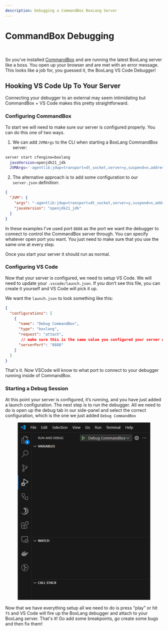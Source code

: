 ```yaml
---
description: Debugging a CommandBox BoxLang Server
---
```


# CommandBox Debugging

<figure><img src="../../../.gitbook/assets/commandbox.png" alt=""><figcaption></figcaption></figure>

So you’ve installed [CommandBox](../../running-boxlang/commandbox.md) and are running the latest BoxLang server like a boss. You open up your browser and are met with an error message. This looks like a job for, you guessed it, the BoxLang VS Code Debugger!

## Hooking VS Code Up To Your Server

Connecting your debugger to an external may seem intimidating but CommandBox + VS Code makes this pretty straightforward.

### Configuring CommandBox

To start we will need to make sure our server is configured properly. You can do this one of two ways.

1. We can add `JVMArgs` to the CLI when starting a BoxLang CommandBox server:

```bash
server start cfengine=boxlang 
  javaVersion=openjdk21_jdk 
  JVMArgs='-agentlib:jdwp=transport=dt_socket,server=y,suspend=n,address=8888'
```

2. The alternative approach is to add some configuration to our `server.json` definition:

```json
{
  "JVM": {
    "args": "-agentlib:jdwp=transport=dt_socket,server=y,suspend=n,address=8888",
    "javaVersion": "openjdk21_jdk"
  }
}
```

In these examples I’ve used port `8888` as the port we want the debugger to connect to control the CommandBox server through. You can specify whatever open port you want. You just need to make sure that you use the same one at every step.

Once you start your server it should run as normal.

### Configuring VS Code

Now that your server is configured, we need to setup VS Code. We will need to update your `.vscode/launch.json`. If you don’t see this file, you can create it yourself and VS Code will pick it up.

We want the `launch.json` to look something like this:

```json
{
  "configurations": [
    {
      "name": "Debug CommandBox",
      "type": "boxlang",
      "request": "attach",
       // make sure this is the same value you configured your server with            
      "serverPort": "8888"
    }
  ]
}
```

That's it.  Now VSCode will know to what port to connect to your debugger running inside of CommandBox.

### Starting a Debug Session

At this point your server is configured, it’s running, and you have just added a launch configuration. The next step is to run the debugger. All we need to do is open up the debug tab in our side-panel and select the correct configuration, which is the one we just added `Debug CommandBox`

<figure><img src="../../../.gitbook/assets/image (31).png" alt="" width="563"><figcaption></figcaption></figure>

Now that we have everything setup all we need to do is press “play” or hit `f5` and VS Code will fire up the BoxLang debugger and attach to your BoxLang server.  That's it!  Go add some breakpoints, go create some bugs and then fix them!
